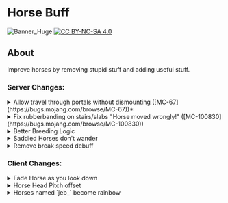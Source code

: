 # Horse Buff
![Banner_Huge](https://user-images.githubusercontent.com/37855219/141597249-7a6a7d25-8da8-43ac-a10f-bd12d3e1577f.png)
[![CC BY-NC-SA 4.0][cc-by-nc-sa-image]][cc-by-nc-sa]

[cc-by-nc-sa]: http://creativecommons.org/licenses/by-nc-sa/4.0/
[cc-by-nc-sa-image]: https://licensebuttons.net/l/by-nc-sa/4.0/88x31.png

## About
Improve horses by removing stupid stuff and adding useful stuff.

### Server Changes:
<details><summary> 
Allow travel through portals without dismounting ([MC-67](https://bugs.mojang.com/browse/MC-67))*
</summary>
<sub><sup>*only fixes the bug for players riding vehicles as fully fixing the bug would screw with technical minecraft</sup></sub>
   
Temp, video not made
   
</details>
<details><summary> Fix rubberbanding on stairs/slabs "Horse moved wrongly!" ([MC-100830](https://bugs.mojang.com/browse/MC-100830))</summary>

https://user-images.githubusercontent.com/37855219/163895099-0a01a410-c1c6-490e-9a01-5c489ec4801f.mp4
   
</details>
<details><summary> Better Breeding Logic</summary>
   
   1. Take average of the parents' traits
   2. Random amount added/subtracted from said average
      - +/- 10% of range between max and min
   3. clamp to vanilla min/max stat
   
</details>
<details><summary> Saddled Horses don't wander</summary>

https://user-images.githubusercontent.com/37855219/163895736-6b68bd17-a3b3-43f9-8031-443e6de68635.mp4
   
</details>
<details><summary> Remove break speed debuff</summary>

Temp, video not made
   
</details>


### Client Changes:
<details><summary> Fade Horse as you look down</summary>
   
https://user-images.githubusercontent.com/37855219/163889148-a7c4b787-1979-44b6-a514-f881f501aa73.mp4
   
</details>

<details><summary> Horse Head Pitch offset</summary>

![image](https://user-images.githubusercontent.com/37855219/163890939-87f3b255-176a-49df-ad4d-ec5b41a3b54a.png)
   
</details>

<details><summary> Horses named `jeb_` become rainbow</summary>

https://user-images.githubusercontent.com/37855219/163889351-5caaded0-ff7e-40ab-8192-3ec88dc38a5a.mp4
   
</details>


